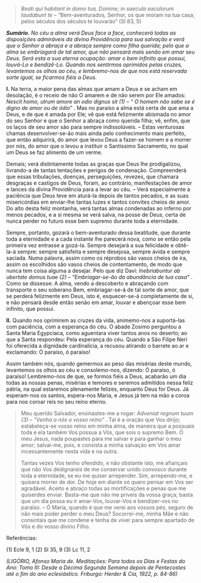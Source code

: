 > *Beati qui habitant in domo tua, Domine; in saecula saculorum laudabunt te* – “Bem-aventurados, Senhor, os que moram na tua casa; pelos séculos dos séculos te louvarão” (Sl 83, 5)

***Sumário.** No céu a alma verá Deus face a face, conhecerá todas as disposições admiráveis da divina Providência para sua salvação e verá que o Senhor a abraça e a abraça sempre como filha querida; pelo que a alma se embriagará de tal amor, que não pensará mais senão em amar seu Deus. Será esta a sua eterna ocupação: amar o bem infinito que possui, louvá-Lo e bendizê-Lo. Quando nos sentirmos oprimidos pelas cruzes, levantemos os olhos ao céu, e lembremo-nos de que nos está reservada sorte igual, se ficarmos fiéis a Deus.*

**I.** Na terra, a maior pena das almas que amam a Deus e se acham em desolação, é o receio de não O amarem e de não serem por Ele amados: *Nescit homo, utrum amore an odio dignus sit (1) – “ O homem não sabe se é digno de amor ou de ódio”* . Mas no paraíso a alma está certa de que ama a Deus, e de que é amada por Ele; vê que está felizmente abismada no amor do seu Senhor e que o Senhor a abraça como querida filha; vê, enfim, que os laços de seu amor são para sempre indissolúveis. – Estas venturosas chamas desenvolver-se-ão mais ainda pelo conhecimento mais perfeito, que então adquirirá, do amor que levou Deus a fazer-se homem e a morrer por nós, do amor que o levou a instituir o Santíssimo Sacramento, no qual um Deus se faz alimento de um verme.

Demais; verá distintamente todas as graças que Deus lhe prodigalizou, livrando-a de tantas tentações e perigos de condenação. Compreenderá que essas tribulações, doenças, perseguições, revezes, que chamara desgraças e castigos de Deus, foram, ao contrário, manifestações de amor e lances da divina Providência para a levar ao céu. – Verá especialmente a paciência que Deus teve em aturá-la depois de tantos pecados, e as suas misericórdias em enviar-lhe tantas luzes e tantos convites cheios de amor. Do alto desta feliz montanha, verá tantas almas condenadas ao inferno por menos pecados, e a si mesma se verá salva, na posse de Deus, certa de nunca perder no futuro esse bem supremo durante toda a eternidade.

Sempre, portanto, gozará o bem-aventurado dessa beatitude, que durante toda a eternidade e a cada instante lhe parecerá nova, como se então pela primeira vez entrasse a gozá-la. Sempre desejará a sua felicidade e obtê-la-á sempre: sempre satisfeita e sempre desejosa, sempre ávida e sempre saciada. Numa palavra, assim como os réprobos são vasos cheios de ira, assim os escolhidos são vasos cheios de contentamento, de modo que nunca tem coisa alguma a desejar. Pelo que diz Davi: *Inebriabuntur ab ubertate domus tuae (2) – “Embriagar-se-ão da abundância de tua casa”* . Como se dissesse: A alma, vendo a descoberto e abraçando com transporte o seu soberano Bem, embriagar-se-á de tal sorte de amor, que se perderá felizmente em Deus, isto é, esquecer-se-á completamente de si, e não pensará desde então senão em amar, louvar e abençoar esse bem infinito, que possui.

**II.** Quando nos oprimirem as cruzes da vida, animemo-nos a suportá-las com paciência, com a esperança do céu. O abade Zosimo perguntou a Santa Maria Egypciaca, como aguentara viver tantos anos no deserto; ao que a Santa respondeu: Pela esperança do céu. Quando a São Filipe Neri foi oferecida a dignidade cardinalícia, a recusou atirando o barrete ao ar e exclamando: Ó paraíso, ó paraíso!

Assim também nós, quando gemermos ao peso das misérias deste mundo, levantemos os olhos ao céu e consolemo-nos, dizendo: Ó paraíso, ó paraíso! Lembremo-nos de que, se formos fiéis a Deus, acabarão um dia todas as nossas penas, misérias e temores e seremos admitidos nessa feliz pátria, na qual estaremos plenamente felizes, enquanto Deus for Deus. Já esperam-nos os santos, espera-nos Maria, e Jesus já tem na mão a coroa para nos coroar reis no seu reino eterno.

> Meu querido Salvador, ensinastes-me a rogar: *Adveniat regnum tuum (3) – “Venha a nós o vosso reino”* . Tal é a oração que Vos dirijo; estabeleça-se vosso reino em minha alma, de maneira que a possuais toda e ela também Vos possua a Vós, que sois o supremo Bem. Ó meu Jesus, nada poupastes para me salvar e para ganhar o meu amor; salvai-me, pois, e consista a minha salvação em Vos amar incessantemente nesta vida e na outra.
>
> Tantas vezes Vos tenho ofendido, e não obstante isto, me afiançais que não Vos dedignareis de me conservar unido convosco durante toda a eternidade, se eu me quiser arrepender. Sim, arrependo-me, e quisera morrer de dor. De hoje em diante só quero pensar em Vos ser agradável. Aceito e abraço todas as mortificações e penas que me quiserdes enviar. Basta-me que não me priveis da vossa graça; basta que um dia possa eu ir amar-Vos, louvar-Vos e bendizer-vos no paraíso. – Ó Maria, quando é que me verei aos vossos pés, seguro de não mais poder perder o meu Deus? Socorrei-me, minha Mãe e não consintais que me condene e tenha de viver para sempre apartado de Vós e do vosso divino Filho.

Referências:

\(1\) Ecle 9, 1 (2) Sl 35, 9 (3) Lc 11, 2

*(LIGÓRIO, Afonso Maria de. Meditações: Para todos os Dias e Festas do Ano: Tomo III: Desde a Décima Segunda Semana depois de Pentecostes até o fim do ano eclesiástico. Friburgo: Herder & Cia, 1922, p. 84-86)*
